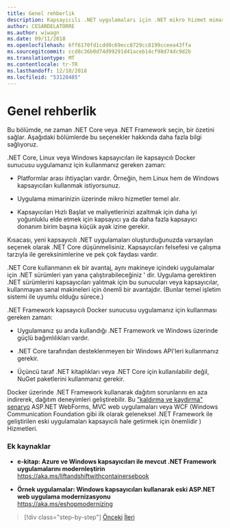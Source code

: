 ```yaml
---
title: Genel rehberlik
description: Kapsayıcılı .NET uygulamaları için .NET mikro hizmet mimarisi | Genel rehberlik
author: CESARDELATORRE
ms.author: wiwagn
ms.date: 09/11/2018
ms.openlocfilehash: 6ff6170fd1cdd0c69ecc8729cc8199cceea43ffa
ms.sourcegitcommit: ccd8c36b0d74d99291d41aceb14cf98d74dc9d2b
ms.translationtype: MT
ms.contentlocale: tr-TR
ms.lasthandoff: 12/10/2018
ms.locfileid: "53128485"
---
```

# <a name="general-guidance"></a>Genel rehberlik

Bu bölümde, ne zaman .NET Core veya .NET Framework seçin, bir özetini sağlar. Aşağıdaki bölümlerde bu seçenekler hakkında daha fazla bilgi sağlıyoruz.

.NET Core, Linux veya Windows kapsayıcıları ile kapsayıcılı Docker sunucusu uygulamanız için kullanmanız gereken zaman:

-   Platformlar arası ihtiyaçları vardır. Örneğin, hem Linux hem de Windows kapsayıcıları kullanmak istiyorsunuz.

-   Uygulama mimarinizin üzerinde mikro hizmetler temel alır.

-   Kapsayıcıları Hızlı Başlat ve maliyetlerinizi azaltmak için daha iyi yoğunluklu elde etmek için kapsayıcı ya da daha fazla kapsayıcı donanım birim başına küçük ayak izine gerekir.

Kısacası, yeni kapsayıcılı .NET uygulamaları oluşturduğunuzda varsayılan seçenek olarak .NET Core düşünmelisiniz. Kapsayıcıları felsefesi ve çalışma tarzıyla ile gereksinimlerine ve pek çok faydası vardır.

.NET Core kullanmanın ek bir avantaj, aynı makineye içindeki uygulamalar için .NET sürümleri yan yana çalıştırabileceğiniz ' dir. Uygulama gerektiren .NET sürümlerini kapsayıcıları yalıtmak için bu sunucuları veya kapsayıcılar, kullanmayan sanal makineleri için önemli bir avantajdır. (Bunlar temel işletim sistemi ile uyumlu olduğu sürece.)

.NET Framework kapsayıcılı Docker sunucusu uygulamanız için kullanması gereken zaman:

-   Uygulamanız şu anda kullandığı .NET Framework ve Windows üzerinde güçlü bağımlılıkları vardır.

-   .NET Core tarafından desteklenmeyen bir Windows API'leri kullanmanız gerekir.

-   Üçüncü taraf .NET kitaplıkları veya .NET Core için kullanılabilir değil, NuGet paketlerini kullanmanız gerekir.

Docker üzerinde .NET Framework kullanarak dağıtım sorunlarını en aza indirerek, dağıtım deneyimleri geliştirebilir. Bu ["kaldırma ve kaydırma" senaryo](https://aka.ms/liftandshiftwithcontainersebook) ASP.NET WebForms, MVC web uygulamaları veya WCF (Windows Communication Foundation gibi ilk olarak geleneksel .NET Framework ile geliştirilen eski uygulamaları kapsayıcılı hale getirmek için önemlidir ) Hizmetleri.

### <a name="additional-resources"></a>Ek kaynaklar

-   **e-kitap: Azure ve Windows kapsayıcıları ile mevcut .NET Framework uygulamalarını modernleştirin**  
    https://aka.ms/liftandshiftwithcontainersebook

-   **Örnek uygulamalar: Windows kapsayıcıları kullanarak eski ASP.NET web uygulama modernizasyonu**  
    https://aka.ms/eshopmodernizing

>[!div class="step-by-step"]
>[Önceki](index.md)
>[İleri](net-core-container-scenarios.md)